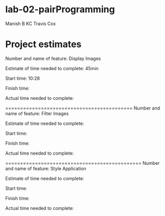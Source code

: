 # lab-02-pairProgramming

Manish B KC
Travis Cox

# Project estimates

Number and name of feature: Display Images

Estimate of time needed to complete: 45min

Start time: 10:28

Finish time:

Actual time needed to complete:

===========================================
Number and name of feature: Filter Images

Estimate of time needed to complete:

Start time:

Finish time:

Actual time needed to complete:

==============================================
Number and name of feature: Style Application

Estimate of time needed to complete:

Start time:

Finish time:

Actual time needed to complete:
